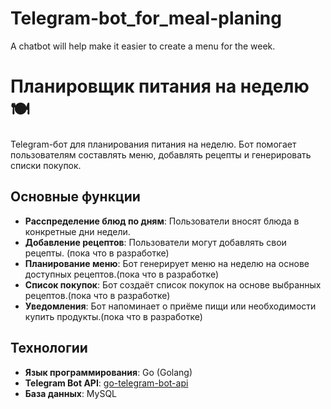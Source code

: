 # Telegram-bot_for_meal-planing
A chatbot will help make it easier to create a menu for the week.


# Планировщик питания на неделю 🍽️

Telegram-бот для планирования питания на неделю. Бот помогает пользователям составлять меню, добавлять рецепты и генерировать списки покупок.


## Основные функции 
- **Расспределение блюд по дням**: Пользователи вносят блюда в конкретные дни недели.
- **Добавление рецептов**: Пользователи могут добавлять свои рецепты. (пока что в разработке)
- **Планирование меню**: Бот генерирует меню на неделю на основе доступных рецептов.(пока что в разработке)
- **Список покупок**: Бот создаёт список покупок на основе выбранных рецептов.(пока что в разработке)
- **Уведомления**: Бот напоминает о приёме пищи или необходимости купить продукты.(пока что в разработке)

## Технологии
- **Язык программирования**: Go (Golang)
- **Telegram Bot API**: [go-telegram-bot-api](https://github.com/go-telegram-bot-api/telegram-bot-api)
- **База данных**: MySQL




